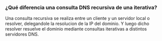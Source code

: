 ### ¿Qué diferencia una consulta DNS recursiva de una iterativa?

Una consulta recursiva se realiza entre un cliente y un servidor local o resolver, delegandole la resolucion de la IP del dominio. Y luego dicho resolver resuelve el dominio mediante consultas iterativas a distintos servidores DNS.